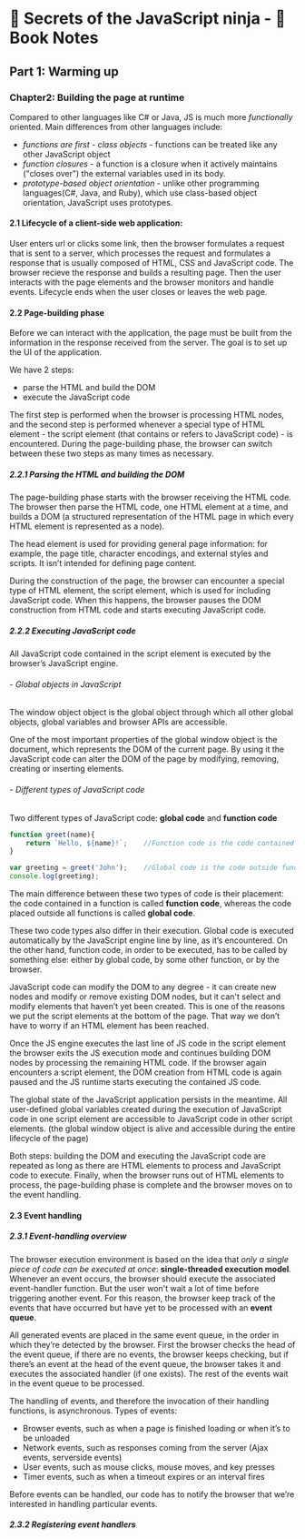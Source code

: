 # :muscle: Secrets of the JavaScript ninja - :closed_book: Book Notes

## Part 1: Warming up
### Chapter2: Building the page at runtime

Compared to other languages like C# or Java, JS is much more *functionally* oriented.
Main differences from other languages include:
- *functions are first - class objects* - functions can be treated like any other JavaScript object
- *function closures* - a function is a closure when it actively maintains ("closes over") the external variables used in its body.
- *prototype-based object orientation* - unlike other programming languages(C#, Java, and Ruby), which use class-based object orientation, JavaScript uses prototypes.

#### 2.1 Lifecycle of a client-side web application:
User enters url or clicks some link, then the browser formulates a request that is sent to a server, which processes the request and formulates a response that is usually composed of HTML, CSS and JavaScript code. The browser recieve the response and builds a resulting page. Then the user interacts with the page elements and the browser monitors and handle events. Lifecycle ends when the user closes or leaves the web page.

#### 2.2 Page-building phase
Before we can interact with the application, the page must be built from the information in the response received from the server. The goal is to set up the UI of the application.

We have 2 steps:
 - parse the HTML and build the DOM
 - execute the JavaScript code
 
The first step is performed when the browser is processing HTML nodes, and the second step is performed whenever a special type of HTML element - the script element (that contains or refers to JavaScript code) - is encountered. During the page-building phase, the browser can switch between these two steps as many times as necessary.

##### 2.2.1 Parsing the HTML and building the DOM
The page-building phase starts with the browser receiving the HTML code. The browser then parse the HTML code, one HTML element at a time, and builds a DOM (a structured representation of the HTML page in which every HTML element is represented as a node).

The head element is used for providing general page information: for example, the page title, character encodings, and external styles and scripts. It isn’t intended for defining page content.

During the construction of the page, the browser can encounter a special type of HTML element, the script element, which is used for including JavaScript code. When this happens, the browser pauses the DOM construction from HTML code and starts executing JavaScript code.

##### 2.2.2 Executing JavaScript code

All JavaScript code contained in the script element is executed by the browser’s JavaScript engine.

###### - Global objects in JavaScript
The window object object is the global object through which all other global objects, global variables and browser APIs are accessible.

One of the most important properties of the global window object is the document, which represents the DOM of the current page. By using it the JavaScript code can alter the DOM of the page by modifying, removing, creating or inserting elements.

###### - Different types of JavaScript code
Two different types of JavaScript code: **global code** and **function code**

``` javascript
function greet(name){
    return `Hello, ${name}!`;    //Function code is the code contained in a function.
}

var greeting = greet('John');    //Global code is the code outside functions.
console.log(greeting);
```
The main difference between these two types of code is their placement: the code contained in a function is called **function code**, whereas the code placed outside all functions is called **global code**.

These two code types also differ in their execution. Global code is executed automatically by the JavaScript engine line by line, as
it’s encountered. On the other hand, function code, in order to be executed, has to be called by something else: either by global code, by some other function, or by the browser.

JavaScript code can modify the DOM to any degree - it can create new nodes and modify or remove existing DOM nodes, but it can't select and modify elements that haven’t yet been created. This is one of the reasons we put the script elements at the bottom of the page. That way we don’t have to worry if an HTML element has been reached.

Once the JS engine executes the last line of JS code in the script element the browser exits the JS execution mode and continues building DOM nodes by processing the remaining HTML code. If the browser again encounters a script element, the DOM creation from HTML code is again paused and the JS runtime starts executing the contained JS code. 

The global state of the JavaScript application persists in the meantime. All user-defined global variables created during the execution of JavaScript code in one script element are accessible to JavaScript code in other script elements.
(the global window object is alive and accessible during the entire lifecycle of the page)

Both steps: building the DOM and executing the JavaScript code are repeated as long as there are HTML elements to process and JavaScript code to execute. Finally, when the browser runs out of HTML elements to process, the page-building phase is complete and the browser moves on to the event handling.

#### 2.3 Event handling

##### 2.3.1 Event-handling overview
The browser execution environment is based on the idea that *only a single piece of code can be executed at once*: **single-threaded execution model**. Whenever an event occurs, the browser should execute the associated event-handler function. But the user won't wait a lot of time before triggering another event. For this reason, the browser keep track of the events that have occurred but have yet to be processed with an **event queue**.

All generated events are placed in the same event queue, in the order in which they’re detected by the browser. 
First the browser checks the head of the event queue, if there are no events, the browser keeps checking, but if there’s an event at the head of the event queue, the browser takes it and executes the associated handler (if one exists).
The rest of the events wait in the event queue to be processed.

The handling of events, and therefore the invocation of their handling functions, is asynchronous.
Types of events:
- Browser events, such as when a page is finished loading or when it’s to be unloaded
- Network events, such as responses coming from the server (Ajax events, serverside events)
- User events, such as mouse clicks, mouse moves, and key presses
- Timer events, such as when a timeout expires or an interval fires

Before events can be handled, our code has to notify the browser that we’re interested in handling particular events. 

##### 2.3.2 Registering event handlers


